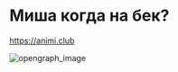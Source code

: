 # Миша когда на бек?
https://animi.club

![opengraph_image](https://github.com/RenniD/TestApplication01/assets/63802225/741674ee-bcfe-4d3b-8234-7a200ff81639)
